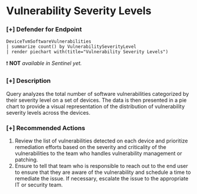 # Vulnerability Severity Levels

### [+] Defender for Endpoint 
```
DeviceTvmSoftwareVulnerabilities
| summarize count() by VulnerabilitySeverityLevel
| render piechart with(title="Vulnerability Severity Levels")
```
:exclamation: **NOT** *available in Sentinel yet.*

### [+] Description
Query analyzes the total number of software vulnerabilities categorized by their severity level on a set of devices. The data is then presented in a pie chart to provide a visual representation of the distribution of vulnerability severity levels across the devices. 

### [+] Recommended Actions
1. Review the list of vulnerabilities detected on each device and prioritize remediation efforts based on the severity and criticality of the vulnerabilities to the team who handles vulnerability management or patching.
2. Ensure to tell that team who is responsible to reach out to the end user to ensure that they are aware of the vulnerability and schedule a time to remediate the issue. If necessary, escalate the issue to the appropriate IT or security team.


